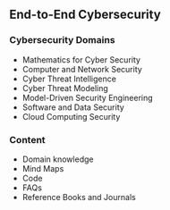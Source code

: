 ## End-to-End Cybersecurity

### Cybersecurity Domains
* Mathematics for Cyber Security
* Computer and Network Security
* Cyber Threat Intelligence
* Cyber Threat Modeling 
* Model-Driven Security Engineering
* Software and Data Security
* Cloud Computing Security

### Content

* Domain knowledge
* Mind Maps 
* Code 
* FAQs
* Reference Books and Journals 
